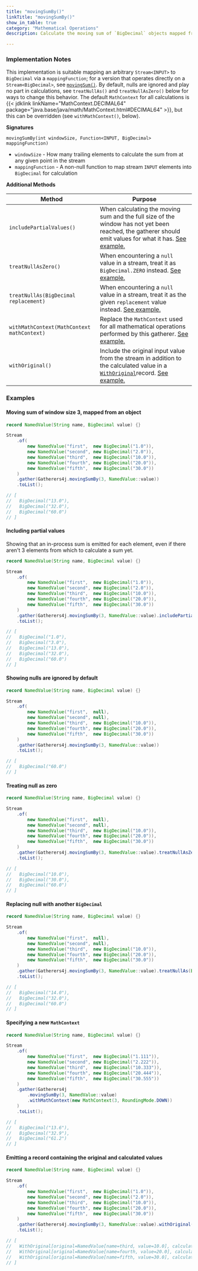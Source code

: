 ```yaml
---
title: "movingSumBy()"
linkTitle: "movingSumBy()"
show_in_table: true
category: "Mathematical Operations"
description: Calculate the moving sum of `BigDecimal` objects mapped from a `Stream<INPUT>` via a `mappingFunction` and looking back `windowSize` number of elements.

---
```


### Implementation Notes
This implementation is suitable mapping an arbitrary `Stream<INPUT>` to `BigDecimal` via a `mappingFunction`; for a version that operates directly on a `Stream<BigDecimal>`, see [`movingSum()`](/gatherers4j/gatherers/mathematical/movingsum/).
By default, nulls are ignored and play no part in calculations, see `treatNullAs()` and `treatNullAsZero()` below for ways to change this behavior. The default `MathContext`
for all calculations is {{< jdklink linkName="MathContext.DECIMAL64" package="java.base/java/math/MathContext.html#DECIMAL64" >}}, but this can be overridden (see `withMathContext()`, below).


**Signatures**

`movingSumBy(int windowSize, Function<INPUT, BigDecimal> mappingFunction)`
* `windowSize` - How many trailing elements to calculate the sum from at any given point in the stream
* `mappingFunction` - A non-null function to map stream `INPUT` elements into `BigDecimal` for calculation

**Additional Methods**

| Method                                     | Purpose                                                                                                                                                                                                                                                                                                         |
|--------------------------------------------|-----------------------------------------------------------------------------------------------------------------------------------------------------------------------------------------------------------------------------------------------------------------------------------------------------------------|
| `includePartialValues()`                   | When calculating the moving sum and the full size of the window has not yet been reached, the gatherer should emit values for what it has. [See example.](#including-partial-values)                                                                                                                            |
| `treatNullAsZero()`                         | When encountering a `null` value in a stream, treat it as `BigDecimal.ZERO` instead. [See example.](#treating-null-as-zero)                                                                                                                                                                                     |
| `treatNullAs(BigDecimal replacement)`      | When encountering a `null` value in a stream, treat it as the given `replacement` value instead. [See example.](#replacing-null-with-another-bigdecimal)                                                                                                                                                        |
| `withMathContext(MathContext mathContext)` | Replace the `MathContext` used for all mathematical operations performed by this gatherer. [See example.](#specifying-a-new-mathcontext)                                                                                                                                                                        |
| `withOriginal()`                           | Include the original input value from the stream in addition to the calculated value in a [`WithOriginal`](https://github.com/tginsberg/gatherers4j/blob/main/src/main/java/com/ginsberg/gatherers4j/WithOriginal.java)record. [See example.](#emitting-a-record-containing-the-original-and-calculated-values) |


### Examples

#### Moving sum of window size 3, mapped from an object

```java
record NamedValue(String name, BigDecimal value) {}

Stream
    .of(
        new NamedValue("first",  new BigDecimal("1.0")),
        new NamedValue("second", new BigDecimal("2.0")),
        new NamedValue("third",  new BigDecimal("10.0")),
        new NamedValue("fourth", new BigDecimal("20.0")),
        new NamedValue("fifth",  new BigDecimal("30.0"))
    )
    .gather(Gatherers4j.movingSumBy(3, NamedValue::value))
    .toList();

// [ 
//   BigDecimal("13.0"), 
//   BigDecimal("32.0"),
//   BigDecimal("60.0") 
// ]
```

#### Including partial values

Showing that an in-process sum is emitted for each element, even if there aren't 3 elements from which to calculate a sum yet.

```java
record NamedValue(String name, BigDecimal value) {}

Stream
    .of(
        new NamedValue("first",  new BigDecimal("1.0")),
        new NamedValue("second", new BigDecimal("2.0")),
        new NamedValue("third",  new BigDecimal("10.0")),
        new NamedValue("fourth", new BigDecimal("20.0")),
        new NamedValue("fifth",  new BigDecimal("30.0"))
    )
    .gather(Gatherers4j.movingSumBy(3, NamedValue::value).includePartialValues())
    .toList();

// [ 
//   BigDecimal("1.0"), 
//   BigDecimal("3.0"),
//   BigDecimal("13.0"), 
//   BigDecimal("32.0"),
//   BigDecimal("60.0") 
// ]
```


#### Showing nulls are ignored by default

```java
record NamedValue(String name, BigDecimal value) {}

Stream
    .of(
        new NamedValue("first",  null),
        new NamedValue("second", null),
        new NamedValue("third",  new BigDecimal("10.0")),
        new NamedValue("fourth", new BigDecimal("20.0")),
        new NamedValue("fifth",  new BigDecimal("30.0"))
    )
    .gather(Gatherers4j.movingSumBy(3, NamedValue::value))
    .toList();

// [
//   BigDecimal("60.0") 
// ]
```

#### Treating null as zero

```java
record NamedValue(String name, BigDecimal value) {}

Stream
    .of(
        new NamedValue("first",  null),
        new NamedValue("second", null),
        new NamedValue("third",  new BigDecimal("10.0")),
        new NamedValue("fourth", new BigDecimal("20.0")),
        new NamedValue("fifth",  new BigDecimal("30.0"))
    )
    .gather(Gatherers4j.movingSumBy(3, NamedValue::value).treatNullAsZero())
    .toList();

// [
//   BigDecimal("10.0"), 
//   BigDecimal("30.0"), 
//   BigDecimal("60.0") 
// ]
```

#### Replacing null with another `BigDecimal`


```java
record NamedValue(String name, BigDecimal value) {}

Stream
    .of(
        new NamedValue("first",  null),
        new NamedValue("second", null),
        new NamedValue("third",  new BigDecimal("10.0")),
        new NamedValue("fourth", new BigDecimal("20.0")),
        new NamedValue("fifth",  new BigDecimal("30.0"))
    )
    .gather(Gatherers4j.movingSumBy(3, NamedValue::value).treatNullAs(BigDecimal.TWO))
    .toList();

// [
//   BigDecimal("14.0"), 
//   BigDecimal("32.0"), 
//   BigDecimal("60.0") 
// ]
```


#### Specifying a new `MathContext`


```java
record NamedValue(String name, BigDecimal value) {}

Stream
    .of(
        new NamedValue("first",  new BigDecimal("1.111")),
        new NamedValue("second", new BigDecimal("2.222")),
        new NamedValue("third",  new BigDecimal("10.333")),
        new NamedValue("fourth", new BigDecimal("20.444")),
        new NamedValue("fifth",  new BigDecimal("30.555"))
    )
    .gather(Gatherers4j
        .movingSumBy(3, NamedValue::value)
        .withMathContext(new MathContext(3, RoundingMode.DOWN))
    )
    .toList();

// [ 
//   BigDecimal("13.6"), 
//   BigDecimal("32.9"),
//   BigDecimal("61.2") 
// ]
```


#### Emitting a record containing the original and calculated values


```java
record NamedValue(String name, BigDecimal value) {}

Stream
    .of(
        new NamedValue("first",  new BigDecimal("1.0")),
        new NamedValue("second", new BigDecimal("2.0")),
        new NamedValue("third",  new BigDecimal("10.0")),
        new NamedValue("fourth", new BigDecimal("20.0")),
        new NamedValue("fifth",  new BigDecimal("30.0"))
    )
    .gather(Gatherers4j.movingSumBy(3, NamedValue::value).withOriginal())
    .toList();

// [ 
//   WithOriginal[original=NamedValue[name=third, value=10.0], calculated=13.0]
//   WithOriginal[original=NamedValue[name=fourth, value=20.0], calculated=32.0]
//   WithOriginal[original=NamedValue[name=fifth, value=30.0], calculated=60.0]
// ]
```